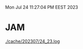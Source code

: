 Mon Jul 24 11:27:04 PM EEST 2023
# JAM
<a href='./cache/202307/24_23.log'>./cache/202307/24_23.log</a>
